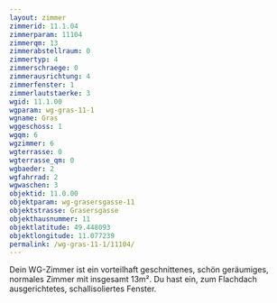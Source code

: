 ```yaml
---
layout: zimmer
zimmerid: 11.1.04
zimmerparam: 11104
zimmerqm: 13
zimmerabstellraum: 0
zimmertyp: 4
zimmerschraege: 0
zimmerausrichtung: 4
zimmerfenster: 1
zimmerlautstaerke: 3
wgid: 11.1.00
wgparam: wg-gras-11-1
wgname: Gras
wggeschoss: 1
wgqm: 6
wgzimmer: 6
wgterrasse: 0
wgterrasse_qm: 0
wgbaeder: 2
wgfahrrad: 2
wgwaschen: 3
objektid: 11.0.00
objektparam: wg-grasersgasse-11
objektstrasse: Grasersgasse
objekthausnummer: 11
objektlatitude: 49.448093
objektlongitude: 11.077239
permalink: /wg-gras-11-1/11104/
---
```

Dein WG-Zimmer ist ein vorteilhaft geschnittenes, schön geräumiges, normales Zimmer mit insgesamt 13m². Du hast ein, zum Flachdach ausgerichtetes, schallisoliertes Fenster. 